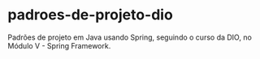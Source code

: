 # padroes-de-projeto-dio
Padrões de projeto em Java usando Spring, seguindo o curso da DIO, no Módulo V - Spring Framework.
